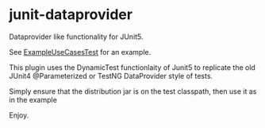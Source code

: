 # junit-dataprovider
Dataprovider like functionality for JUnit5.

See [ExampleUseCasesTest](src/test/java/integTest/com/kncept/junit/dataprovider/ExampleUseCasesTest.java) for an example.

This plugin uses the DynamicTest functionlaity of Junit5 to replicate the old JUnit4 @Parameterized or TestNG DataProvider style of tests.

Simply ensure that the distribution jar is on the test classpath, then use it as in the example

Enjoy.
